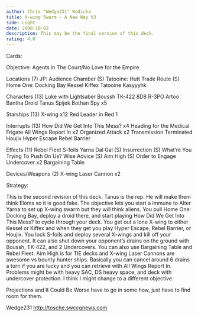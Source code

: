 ```yaml
---
author: Chris "Wedge231" Wodicka
title: X-wing Swarm - A New Way V3
side: Light
date: 2000-10-02
description: This may be the final version of this deck.
rating: 4.0
---
```

Cards: 

Objective: Agents in The Court/No Love for the Empire

Locations (7)
JP: Audience Chamber (S)
Tatooine: Hutt Trade Route (S)
Home One: Docking Bay
Kessel
Kiffex
Tatooine
Kasyyyhk

Characters (13)
Luke with Lightsaber
Boussh
TK-422
8D8
R-3PO
Artoo
Bantha Droid
Tanus Spijek
Bothan Spy x5

Starships (13)
X-wing x12
Red Leader in Red 1

Interrupts (13)
How Did We Get Into This Mess? x4
Heading for the Medical Frigate
All Wings Report In x2
Organized Attack x2
Transmission Terminated
Houjix
Hyper Escape
Rebel Barrier

Effects (11)
Rebel Fleet
S-foils
Yarna Dal Gal (S)
Insurrection (S)
What’re You Trying To Push On Us?
Wise Advice (S)
Aim High (S)
Order to Engage
Undercover x2
Bargaining Table

Devices/Weapons (2)
X-wing Laser Cannon x2	

Strategy: 

This is the second revision of this deck. Tanus is the rep. He will make them think Eloms so it is good fake. The objective lets you start a immune to Alter Yarna to set up X-wing swarm but they will think aliens. You pull Home One: Docking Bay, deploy a droid there, and start playing How Did We Get Into This Mess? to cycle through your deck. You get out a lone X-wing to either Kessel or Kiffex and when they get you play Hyper Escape, Rebel Barrier, or Houjix. You lock S-foils and deploy several X-wings and kill off your opponent. It can also shut down your opponent’s drains on the ground with Boussh, TK-422, and 2 Undercovers. You can also use Bargaining Table and Rebel Fleet. Aim High is for TIE decks and X-wing Laser Cannons are awesome vs bounty hunter ships. Basically you can cancel around 6 drains a turn if you are lucky and you can retrieve with All Wings Report In. Problems might be with heavy SAC, DS heavy space, and deck with undercover protection. I think I might change to a different objective.

Projections and It Could Be Worse have to go in some how, just have to find room for them.

Wedge231
http://tosche.swccgnews.com   